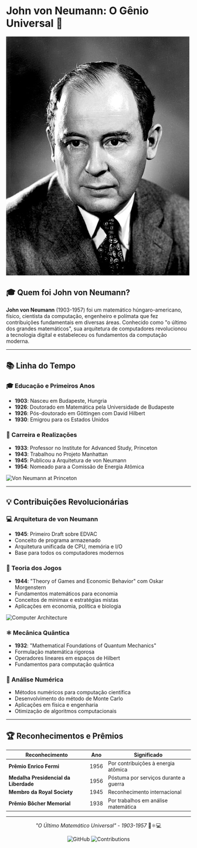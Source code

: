 # John von Neumann: O Gênio Universal 🧮

![John von Neumann Portrait](jhon_von_neumann_1.jpg)

## 🎓 Quem foi John von Neumann?

**John von Neumann** (1903-1957) foi um matemático húngaro-americano, físico, cientista da computação, engenheiro e polímata que fez contribuições fundamentais em diversas áreas. Conhecido como "o último dos grandes matemáticos", sua arquitetura de computadores revolucionou a tecnologia digital e estabeleceu os fundamentos da computação moderna.

---

## 📚 Linha do Tempo

### 🎓 Educação e Primeiros Anos
- **1903**: Nasceu em Budapeste, Hungria
- **1926**: Doutorado em Matemática pela Universidade de Budapeste
- **1926**: Pós-doutorado em Göttingen com David Hilbert
- **1930**: Emigrou para os Estados Unidos

### 🔬 Carreira e Realizações
- **1933**: Professor no Institute for Advanced Study, Princeton
- **1943**: Trabalhou no Projeto Manhattan
- **1945**: Publicou a Arquitetura de von Neumann
- **1954**: Nomeado para a Comissão de Energia Atômica

![Von Neumann at Princeton](john_von_neumann_3.png)

---

## 💡 Contribuições Revolucionárias

### 💻 Arquitetura de von Neumann
- **1945**: Primeiro Draft sobre EDVAC
- Conceito de programa armazenado
- Arquitetura unificada de CPU, memória e I/O
- Base para todos os computadores modernos

### 🎯 Teoria dos Jogos
- **1944**: "Theory of Games and Economic Behavior" com Oskar Morgenstern
- Fundamentos matemáticos para economia
- Conceitos de minimax e estratégias mistas
- Aplicações em economia, política e biologia

![Computer Architecture](john_von_neumann_2.png)

### ⚛️ Mecânica Quântica
- **1932**: "Mathematical Foundations of Quantum Mechanics"
- Formulação matemática rigorosa
- Operadores lineares em espaços de Hilbert
- Fundamentos para computação quântica

### 🔢 Análise Numérica
- Métodos numéricos para computação científica
- Desenvolvimento do método de Monte Carlo
- Aplicações em física e engenharia
- Otimização de algoritmos computacionais

---

## 🏆 Reconhecimentos e Prêmios

| Reconhecimento | Ano | Significado |
|----------------|-----|-------------|
| **Prêmio Enrico Fermi** | 1956 | Por contribuições à energia atômica |
| **Medalha Presidencial da Liberdade** | 1956 | Póstuma por serviços durante a guerra |
| **Membro da Royal Society** | 1945 | Reconhecimento internacional |
| **Prêmio Bôcher Memorial** | 1938 | Por trabalhos em análise matemática |

---

<div align="center">

*"O Último Matemático Universal" - 1903-1957* 🧠⚛️💻

</div>


<div align="center">

![GitHub](https://img.shields.io/badge/John_von_Neumann-Gênio_Universal-blue?style=for-the-badge)
![Contributions](https://img.shields.io/badge/Arquitetura_Computador-Revolução-green?style=for-the-badge)

</div>
